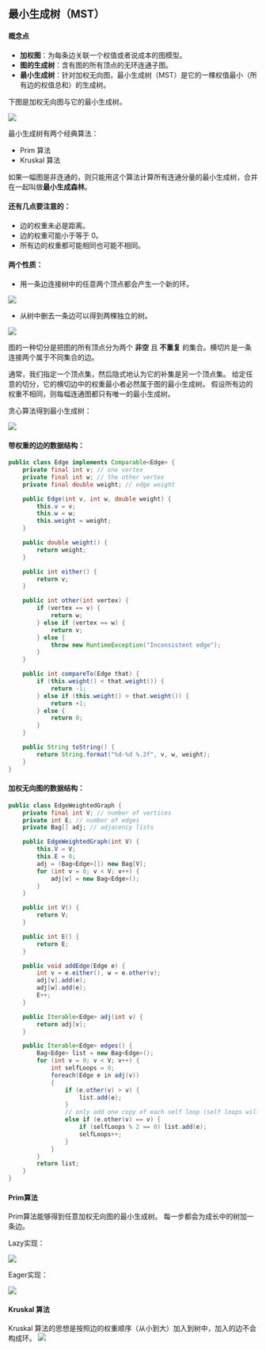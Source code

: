 ## 最小生成树（MST）

#### 概念点
- **加权图**：为每条边关联一个权值或者说成本的图模型。 
- **图的生成树**：含有图的所有顶点的无环连通子图。 
- **最小生成树**：针对加权无向图，最小生成树（MST）是它的一棵权值最小（所有边的权值总和）的生成树。 


下图是加权无向图与它的最小生成树。

![](https://algs4.cs.princeton.edu/43mst/images/mst.png)

最小生成树有两个经典算法：
- Prim 算法
- Kruskal 算法

如果一幅图是非连通的，则只能用这个算法计算所有连通分量的最小生成树，合并在一起叫做**最小生成森林**。

#### 还有几点要注意的：
- 边的权重未必是距离。
- 边的权重可能小于等于 0。
- 所有边的权重都可能相同也可能不相同。

#### 两个性质：
- 用一条边连接树中的任意两个顶点都会产生一个新的环。 

![](https://algs4.cs.princeton.edu/43mst/images/tree-add-edge.png)

- 从树中删去一条边可以得到两棵独立的树。 

![](https://algs4.cs.princeton.edu/43mst/images/tree-add-edge.png)

图的一种切分是把图的所有顶点分为两个 **非空** 且 **不重复** 的集合。横切片是一条连接两个属于不同集合的边。

通常，我们指定一个顶点集，然后隐式地认为它的补集是另一个顶点集。 
给定任意的切分，它的横切边中的权重最小者必然属于图的最小生成树。 
假设所有边的权重不相同，则每幅连通图都只有唯一的最小生成树。

贪心算法得到最小生成树：

![](https://algs4.cs.princeton.edu/43mst/images/mst-greedy.png)

#### 带权重的边的数据结构：

``` Java
public class Edge implements Comparable<Edge> {
    private final int v; // one vertex
    private final int w; // the other vertex
    private final double weight; // edge weight

    public Edge(int v, int w, double weight) {
        this.v = v;
        this.w = w;
        this.weight = weight;
    }

    public double weight() {
        return weight;
    }

    public int either() {
        return v;
    }

    public int other(int vertex) {
        if (vertex == v) {
            return w;
        } else if (vertex == w) {
            return v;
        } else {
            throw new RuntimeException("Inconsistent edge");
        }
    }

    public int compareTo(Edge that) {
        if (this.weight() < that.weight()) {
            return -1;
        } else if (this.weight() > that.weight()) {
            return +1;
        } else {
            return 0;
        }
    }

    public String toString() {
        return String.format("%d-%d %.2f", v, w, weight);
    }
}
```

#### 加权无向图的数据结构：
``` Java
public class EdgeWeightedGraph {
    private final int V; // number of vertices
    private int E; // number of edges
    private Bag[] adj; // adjacency lists

    public EdgeWeightedGraph(int V) {
        this.V = V;
        this.E = 0;
        adj = (Bag<Edge>[]) new Bag[V];
        for (int v = 0; v < V; v++) {
            adj[v] = new Bag<Edge>();
        }
    }

    public int V() {
        return V;
    }

    public int E() {
        return E;
    }

    public void addEdge(Edge e) {
        int v = e.either(), w = e.other(v);
        adj[v].add(e);
        adj[w].add(e);
        E++;
    }

    public Iterable<Edge> adj(int v) {
        return adj[v];
    }

    public Iterable<Edge> edges() {
        Bag<Edge> list = new Bag<Edge>();
        for (int v = 0; v < V; v++) {
            int selfLoops = 0;
            foreach(Edge e in adj(v))
            {
                if (e.other(v) > v) {
                    list.add(e);
                }
                // only add one copy of each self loop (self loops will be consecutive)
                else if (e.other(v) == v) {
                    if (selfLoops % 2 == 0) list.add(e);
                    selfLoops++;
                }
            }
        }
        return list;
    }
}
```

#### Prim算法

Prim算法能够得到任意加权无向图的最小生成树。 
每一步都会为成长中的树加一条边。

Lazy实现：

![](https://algs4.cs.princeton.edu/43mst/images/prim-lazy.png)

Eager实现：

![](https://algs4.cs.princeton.edu/43mst/images/prim-eager.png)

#### Kruskal 算法

Kruskal 算法的思想是按照边的权重顺序（从小到大）加入到树中，加入的边不会构成环。
![](https://algs4.cs.princeton.edu/43mst/images/kruskal.png)


